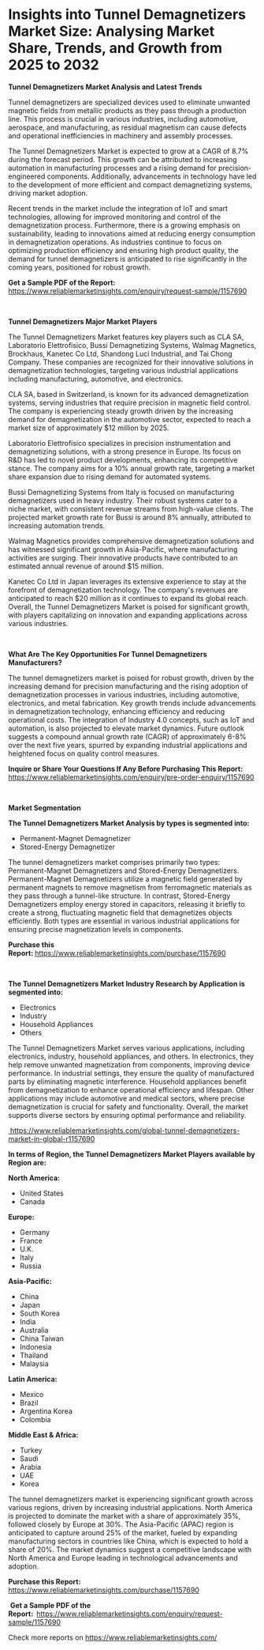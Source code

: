 <p><h1>Insights into Tunnel Demagnetizers Market Size: Analysing Market Share, Trends, and Growth from 2025 to 2032</h1></p><p><strong>Tunnel Demagnetizers Market Analysis and Latest Trends</strong></p>
<p><p>Tunnel demagnetizers are specialized devices used to eliminate unwanted magnetic fields from metallic products as they pass through a production line. This process is crucial in various industries, including automotive, aerospace, and manufacturing, as residual magnetism can cause defects and operational inefficiencies in machinery and assembly processes.</p><p>The Tunnel Demagnetizers Market is expected to grow at a CAGR of 8.7% during the forecast period. This growth can be attributed to increasing automation in manufacturing processes and a rising demand for precision-engineered components. Additionally, advancements in technology have led to the development of more efficient and compact demagnetizing systems, driving market adoption.</p><p>Recent trends in the market include the integration of IoT and smart technologies, allowing for improved monitoring and control of the demagnetization process. Furthermore, there is a growing emphasis on sustainability, leading to innovations aimed at reducing energy consumption in demagnetization operations. As industries continue to focus on optimizing production efficiency and ensuring high product quality, the demand for tunnel demagnetizers is anticipated to rise significantly in the coming years, positioned for robust growth.</p></p>
<p><strong>Get a Sample PDF of the Report:&nbsp;</strong> <a href="https://www.reliablemarketinsights.com/enquiry/request-sample/1157690?utm_campaign=2642&utm_medium=2&utm_source=Github&utm_content=ia&utm_term=24022025&utm_id=tunnel-demagnetizers">https://www.reliablemarketinsights.com/enquiry/request-sample/1157690</a></p>
<p>&nbsp;</p>
<p><strong>Tunnel Demagnetizers Major Market Players</strong></p>
<p><p>The Tunnel Demagnetizers Market features key players such as CLA SA, Laboratorio Elettrofisico, Bussi Demagnetizing Systems, Walmag Magnetics, Brockhaus, Kanetec Co Ltd, Shandong Luci Industrial, and Tai Chong Company. These companies are recognized for their innovative solutions in demagnetization technologies, targeting various industrial applications including manufacturing, automotive, and electronics.</p><p>CLA SA, based in Switzerland, is known for its advanced demagnetization systems, serving industries that require precision in magnetic field control. The company is experiencing steady growth driven by the increasing demand for demagnetization in the automotive sector, expected to reach a market size of approximately $12 million by 2025.</p><p>Laboratorio Elettrofisico specializes in precision instrumentation and demagnetizing solutions, with a strong presence in Europe. Its focus on R&D has led to novel product developments, enhancing its competitive stance. The company aims for a 10% annual growth rate, targeting a market share expansion due to rising demand for automated systems.</p><p>Bussi Demagnetizing Systems from Italy is focused on manufacturing demagnetizers used in heavy industry. Their robust systems cater to a niche market, with consistent revenue streams from high-value clients. The projected market growth rate for Bussi is around 8% annually, attributed to increasing automation trends.</p><p>Walmag Magnetics provides comprehensive demagnetization solutions and has witnessed significant growth in Asia-Pacific, where manufacturing activities are surging. Their innovative products have contributed to an estimated annual revenue of around $15 million.</p><p>Kanetec Co Ltd in Japan leverages its extensive experience to stay at the forefront of demagnetization technology. The company's revenues are anticipated to reach $20 million as it continues to expand its global reach. Overall, the Tunnel Demagnetizers Market is poised for significant growth, with players capitalizing on innovation and expanding applications across various industries.</p></p>
<p>&nbsp;</p>
<p><strong>What Are The Key Opportunities For Tunnel Demagnetizers Manufacturers?</strong></p>
<p><p>The tunnel demagnetizers market is poised for robust growth, driven by the increasing demand for precision manufacturing and the rising adoption of demagnetization processes in various industries, including automotive, electronics, and metal fabrication. Key growth trends include advancements in demagnetization technology, enhancing efficiency and reducing operational costs. The integration of Industry 4.0 concepts, such as IoT and automation, is also projected to elevate market dynamics. Future outlook suggests a compound annual growth rate (CAGR) of approximately 6-8% over the next five years, spurred by expanding industrial applications and heightened focus on quality control measures.</p></p>
<p><strong>Inquire or Share Your Questions If Any Before Purchasing This Report:</strong> <a href="https://www.reliablemarketinsights.com/enquiry/pre-order-enquiry/1157690?utm_campaign=2642&utm_medium=2&utm_source=Github&utm_content=ia&utm_term=24022025&utm_id=tunnel-demagnetizers">https://www.reliablemarketinsights.com/enquiry/pre-order-enquiry/1157690</a></p>
<p>&nbsp;</p>
<p><strong>Market Segmentation</strong></p>
<p><strong>The Tunnel Demagnetizers Market Analysis by types is segmented into:</strong></p>
<p><ul><li>Permanent-Magnet Demagnetizer</li><li>Stored-Energy Demagnetizer</li></ul></p>
<p><p>The tunnel demagnetizers market comprises primarily two types: Permanent-Magnet Demagnetizers and Stored-Energy Demagnetizers. Permanent-Magnet Demagnetizers utilize a magnetic field generated by permanent magnets to remove magnetism from ferromagnetic materials as they pass through a tunnel-like structure. In contrast, Stored-Energy Demagnetizers employ energy stored in capacitors, releasing it briefly to create a strong, fluctuating magnetic field that demagnetizes objects efficiently. Both types are essential in various industrial applications for ensuring precise magnetization levels in components.</p></p>
<p><strong>Purchase this Report:&nbsp;</strong><a href="https://www.reliablemarketinsights.com/purchase/1157690?utm_campaign=2642&utm_medium=2&utm_source=Github&utm_content=ia&utm_term=24022025&utm_id=tunnel-demagnetizers">https://www.reliablemarketinsights.com/purchase/1157690</a></p>
<p>&nbsp;</p>
<p><strong>The Tunnel Demagnetizers Market Industry Research by Application is segmented into:</strong></p>
<p><ul><li>Electronics</li><li>Industry</li><li>Household Appliances</li><li>Others</li></ul></p>
<p><p>The Tunnel Demagnetizers Market serves various applications, including electronics, industry, household appliances, and others. In electronics, they help remove unwanted magnetization from components, improving device performance. In industrial settings, they ensure the quality of manufactured parts by eliminating magnetic interference. Household appliances benefit from demagnetization to enhance operational efficiency and lifespan. Other applications may include automotive and medical sectors, where precise demagnetization is crucial for safety and functionality. Overall, the market supports diverse sectors by ensuring optimal performance and reliability.</p></p>
<p><a href="https://www.reliablemarketinsights.com/global-tunnel-demagnetizers-market-in-global-r1157690?utm_campaign=2642&utm_medium=2&utm_source=Github&utm_content=ia&utm_term=24022025&utm_id=tunnel-demagnetizers">&nbsp;https://www.reliablemarketinsights.com/global-tunnel-demagnetizers-market-in-global-r1157690</a></p>
<p><strong>In terms of Region, the Tunnel Demagnetizers Market Players available by Region are:</strong></p>
<p>
    <p> <strong> North America: </strong>
        <ul>
            <li>United States</li>
            <li>Canada</li>
        </ul>
        </p> 
    <p> <strong> Europe: </strong>
        <ul>
            <li>Germany</li>
            <li>France</li>
            <li>U.K.</li>
            <li>Italy</li>
            <li>Russia</li>
        </ul>
        </p> 
    <p> <strong> Asia-Pacific: </strong>
        <ul>
            <li>China</li>
            <li>Japan</li>
            <li>South Korea</li>
            <li>India</li>
            <li>Australia</li>
            <li>China Taiwan</li>
            <li>Indonesia</li>
            <li>Thailand</li>
            <li>Malaysia</li>
        </ul>
        </p> 
    <p> <strong> Latin America: </strong>
        <ul>
            <li>Mexico</li>
            <li>Brazil</li>
            <li>Argentina Korea</li>
            <li>Colombia</li>
        </ul>
        </p> 
    <p> <strong> Middle East & Africa: </strong>
        <ul>
            <li>Turkey</li>
            <li>Saudi</li>
            <li>Arabia</li>
            <li>UAE</li>
            <li>Korea</li>
        </ul>
    </p>
    </p>
<p><p>The tunnel demagnetizers market is experiencing significant growth across various regions, driven by increasing industrial applications. North America is projected to dominate the market with a share of approximately 35%, followed closely by Europe at 30%. The Asia-Pacific (APAC) region is anticipated to capture around 25% of the market, fueled by expanding manufacturing sectors in countries like China, which is expected to hold a share of 20%. The market dynamics suggest a competitive landscape with North America and Europe leading in technological advancements and adoption.</p></p>
<p><strong>Purchase this Report: </strong><a href="https://www.reliablemarketinsights.com/purchase/1157690?utm_campaign=2642&utm_medium=2&utm_source=Github&utm_content=ia&utm_term=24022025&utm_id=tunnel-demagnetizers">https://www.reliablemarketinsights.com/purchase/1157690</a></p>
<p>&nbsp;<strong>Get a Sample PDF of the Report:&nbsp;&nbsp;</strong><a href="https://www.reliablemarketinsights.com/enquiry/request-sample/1157690?utm_campaign=2642&utm_medium=2&utm_source=Github&utm_content=ia&utm_term=24022025&utm_id=tunnel-demagnetizers">https://www.reliablemarketinsights.com/enquiry/request-sample/1157690</a></p>
<p><strong></strong></p>
<p>Check more reports on <a href="https://www.reliablemarketinsights.com/?utm_campaign=2642&utm_medium=2&utm_source=Github&utm_content=ia&utm_term=24022025&utm_id=tunnel-demagnetizers">https://www.reliablemarketinsights.com/</a></p>